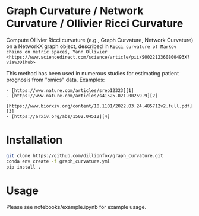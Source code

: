 # Graph Curvature / Network Curvature / Ollivier Ricci Curvature

Compute Ollivier Ricci curvature (e.g., Graph Curvature, Network Curvature)
on a NetworkX graph object, described in
`Ricci curvature of Markov chains on metric spaces, Yann Ollivier
<https://www.sciencedirect.com/science/article/pii/S002212360800493X?via%3Dihub>`

This method has been used in numerous studies for estimating patient prognosis
from "omics" data. Examples:

    - [https://www.nature.com/articles/srep12323][1]
    - [https://www.nature.com/articles/s41525-021-00259-9][2]
    - [https://www.biorxiv.org/content/10.1101/2022.03.24.485712v2.full.pdf][3]
    - [https://arxiv.org/abs/1502.04512][4]

# Installation
```bash
git clone https://github.com/dillionfox/graph_curvature.git
conda env create -f graph_curvature.yml
pip install .
```

# Usage
Please see notebooks/example.ipynb for example usage.
